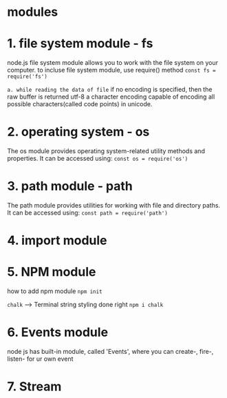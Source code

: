 # modules

# 1. file system module - fs
node.js file system module allows you to work with the file system on your computer. to incluse file system module, use require() method
`const fs = require('fs')`

`a. while reading the data of file`
if no encoding is specified, then the raw buffer is returned
utf-8 a character encoding capable of encoding all possible characters(called code points) in unicode.

# 2. operating system - os
The os module provides operating system-related utility methods and properties. It can be accessed using:
`const os = require('os')`

# 3. path module - path
The path module provides utilities for working with file and directory paths. It can be accessed using:
`const path = require('path')`


# 4. import module

# 5. NPM module
how to add npm module
`npm init`

`chalk` --> Terminal string styling done right
`npm i chalk`  


# 6. Events module
node js has built-in module, called 'Events', where you can create-, fire-, listen- for ur own event


# 7. Stream
